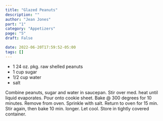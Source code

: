 ```yaml
---
title: "Glazed Peanuts"
description: ""
author: "Jean Jones"
part: "1"
category: "Appetizers"
page: "5"
draft: False

date: 2022-06-20T17:59:52-05:00
tags: []
---
```


- 1 24 oz. pkg. raw shelled peanuts
- 1 cup sugar
- 1/2 cup water
- salt

Combine peanuts, sugar and water in saucepan. Stir over med. heat until liquid evaporates.
Pour onto cookie sheet.
Bake @ 300 degrees for 10 minutes.
Remove from oven.
Sprinkle with salt.
Return to oven for 15 min.
Stir again, then bake 10 min. longer.
Let cool.
Store in tightly covered container.